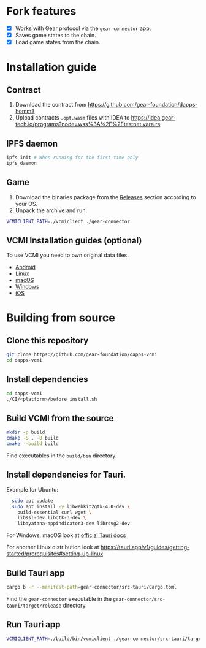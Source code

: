 # Fork features

- [x] Works with Gear protocol via the `gear-connector` app.
- [x] Saves game states to the chain.
- [x] Load game states from the chain.

# Installation guide

## Contract

1. Download the contract from https://github.com/gear-foundation/dapps-homm3
2. Upload contracts `.opt.wasm` files with IDEA to https://idea.gear-tech.io/programs?node=wss%3A%2F%2Ftestnet.vara.rs

## IPFS daemon

```bash
ipfs init # When running for the first time only
ipfs daemon
```

## Game

1. Download the binaries package from the [Releases](https://github.com/gear-foundation/dapps-vcmi/releases) section according to your OS.
2. Unpack the archive and run:

```bash
VCMICLIENT_PATH=./vcmiclient ./gear-connector
```

## VCMI Installation guides (optional)

To use VCMI you need to own original data files.

 * [Android](https://wiki.vcmi.eu/Installation_on_Android)
 * [Linux](https://wiki.vcmi.eu/Installation_on_Linux)
 * [macOS](https://wiki.vcmi.eu/Installation_on_macOS)
 * [Windows](https://wiki.vcmi.eu/Installation_on_Windows)
 * [iOS](https://wiki.vcmi.eu/Installation_on_iOS)

# Building from source

## Clone this repository

```bash
git clone https://github.com/gear-foundation/dapps-vcmi
cd dapps-vcmi
```

## Install dependencies

```bash
cd dapps-vcmi
./CI/<platform>/before_install.sh
```

## Build VCMI from the source

```bash
mkdir -p build
cmake -S . -B build
cmake --build build
```

Find executables in the `build/bin` directory.

## Install dependencies for Tauri.

Example for Ubuntu:

```bash
  sudo apt update
  sudo apt install -y libwebkit2gtk-4.0-dev \
    build-essential curl wget \
    libssl-dev libgtk-3-dev \
    libayatana-appindicator3-dev librsvg2-dev
```

For Windows, macOS look at [official Tauri docs](https://tauri.app/v1/guides/getting-started/prerequisites)

For another Linux distribution look at https://tauri.app/v1/guides/getting-started/prerequisites#setting-up-linux

## Build Tauri app

```bash
cargo b -r --manifest-path=gear-connector/src-tauri/Cargo.toml
```

Find the `gear-connector` executable in the `gear-connector/src-tauri/target/release` directory.

## Run Tauri app

```bash
VCMICLIENT_PATH=./build/bin/vcmiclient ./gear-connector/src-tauri/target/release/gear-connector
```
